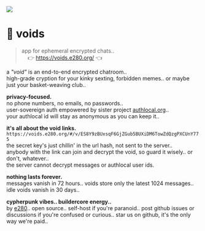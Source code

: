 
![](https://i.imgur.com/m7T5hZ7.jpeg)

# 🌌 voids

> app for ephemeral encrypted chats..  
> &nbsp; &nbsp; 👉 https://voids.e280.org/ 👈  

a *"void"* is an end-to-end encrypted chatroom..  
high-grade cryption for your kinky sexting, forbidden memes.. or maybe just your basket-weaving club..  

**privacy-focused.**  
no phone numbers, no emails, no passwords..  
user-sovereign auth empowered by sister project [authlocal.org](https://authlocal.org/)..  
your authlocal id will stay as anonymous as you can keep it..  

**it's all about the void links.**  
`https://voids.e280.org/#/v/ES8Y9zBUxsqF6GjZGub5BUXiDM6TowZdQzgPXCUnY775`  
the secret key's just chillin' in the url hash, not sent to the server..  
anybody with the link can join and decrypt the void, so guard it wisely.. or don't, whatever..  
the server cannot decrypt messages or authlocal user ids.  

**nothing lasts forever.**  
messages vanish in 72 hours.. voids store only the latest 1024 messages.. idle voids vanish in 30 days..  

**cypherpunk vibes.. buildercore energy..**  
by [e280](https://e280.org/).. open source.. self-host if you're paranoid.. post github issues or discussions if you're confused or curious.. star us on github, it's the only way we're paid..  

